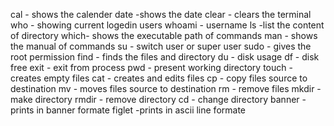 cal - shows the calender
date -shows the date
clear - clears the  terminal
who - showing current logedin users
whoami - username
ls -list the content of directory
which- shows the executable path of commands
man - shows the manual of commands
su - switch user or super user
sudo - gives the root permission
find - finds the files and directory
du - disk usage
df - disk free
exit - exit from process
pwd - present  working directory
touch - creates empty files
cat - creates and edits files
cp - copy files source to destination 
mv - moves files source to destination
rm - remove files
mkdir - make directory
rmdir - remove directory
cd - change directory
banner - prints in banner formate
figlet -prints in ascii line formate
